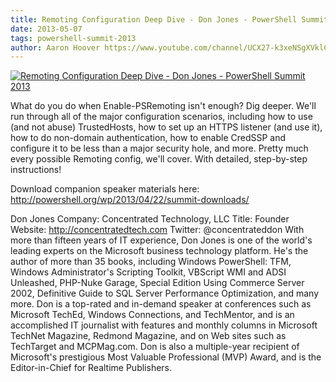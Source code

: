 ```yaml
---
title: Remoting Configuration Deep Dive - Don Jones - PowerShell Summit 2013
date: 2013-05-07
tags: powershell-summit-2013
author: Aaron Hoover https://www.youtube.com/channel/UCX27-k3xeNSgXVklCx-dnXQ
---
```


[![Remoting Configuration Deep Dive - Don Jones - PowerShell Summit 2013](https://i2.ytimg.com/vi/-ERyfmOmyoI/hqdefault.jpg "Remoting Configuration Deep Dive - Don Jones - PowerShell Summit 2013")](https://www.youtube.com/watch?v=-ERyfmOmyoI)

What do you do when Enable-PSRemoting isn't enough? Dig deeper. We'll run through all of the major configuration scenarios, including how to use (and not abuse) TrustedHosts, how to set up an HTTPS listener (and use it), how to do non-domain authentication, how to enable CredSSP and configure it to be less than a major security hole, and more. Pretty much every possible Remoting config, we'll cover. With detailed, step-by-step instructions!

Download companion speaker materials here: 
http://powershell.org/wp/2013/04/22/summit-downloads/

Don Jones
Company: Concentrated Technology, LLC
Title: Founder
Website: http://concentratedtech.com
Twitter: @concentrateddon
With more than fifteen years of IT experience, Don Jones is one of the world's leading experts on the Microsoft business technology platform. He's the author of more than 35 books, including Windows PowerShell: TFM, Windows Administrator's Scripting Toolkit, VBScript WMI and ADSI Unleashed, PHP-Nuke Garage, Special Edition Using Commerce Server 2002, Definitive Guide to SQL Server Performance Optimization, and many more. Don is a top-rated and in-demand speaker at conferences such as Microsoft TechEd, Windows Connections, and TechMentor, and is an accomplished IT journalist with features and monthly columns in Microsoft TechNet Magazine, Redmond Magazine, and on Web sites such as TechTarget and MCPMag.com. Don is also a multiple-year recipient of Microsoft's prestigious Most Valuable Professional (MVP) Award, and is the Editor-in-Chief for Realtime Publishers.
